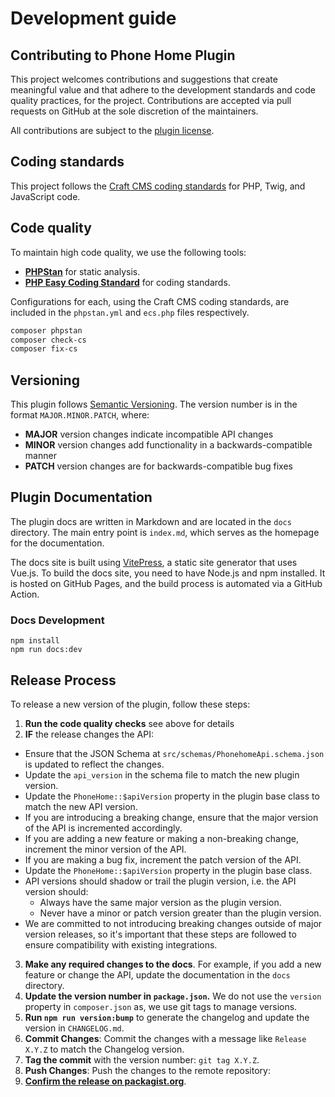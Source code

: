 # Development guide

## Contributing to Phone Home Plugin

This project welcomes contributions and suggestions that create meaningful value and that adhere to the development standards and code quality practices, for the project. Contributions are accepted via pull requests on GitHub at the sole discretion of the maintainers.

All contributions are subject to the [plugin license](./LICENSE.md).

## Coding standards

This project follows the [Craft CMS coding standards](https://craftcms.com/docs/5.x/extend/coding-guidelines.html) for PHP, Twig, and JavaScript code.

## Code quality

To maintain high code quality, we use the following tools:
- **[PHPStan](https://phpstan.org/)** for static analysis.
- **[PHP Easy Coding Standard](https://github.com/easy-coding-standard/easy-coding-standard)** for coding standards.

Configurations for each, using the Craft CMS coding standards, are included in the `phpstan.yml` and `ecs.php` files respectively.

```bash
composer phpstan
composer check-cs
composer fix-cs
```

## Versioning

This plugin follows [Semantic Versioning](https://semver.org/). The version number is in the format `MAJOR.MINOR.PATCH`, where:

- **MAJOR** version changes indicate incompatible API changes
- **MINOR** version changes add functionality in a backwards-compatible manner
- **PATCH** version changes are for backwards-compatible bug fixes

## Plugin Documentation

The plugin docs are written in Markdown and are located in the `docs` directory. The main entry point is `index.md`, which serves as the homepage for the documentation.

The docs site is built using [VitePress](https://vitepress.dev/), a static site generator that uses Vue.js. To build the docs site, you need to have Node.js and npm installed. It is hosted on GitHub Pages, and the build process is automated via a GitHub Action.

### Docs Development

```shell
npm install
npm run docs:dev
```


## Release Process

To release a new version of the plugin, follow these steps:

1. **Run the code quality checks** see above for details
2. **IF** the release changes the API:
  - Ensure that the JSON Schema at `src/schemas/PhonehomeApi.schema.json` is updated to reflect the changes.
   - Update the `api_version` in the schema file to match the new plugin version.
   - Update the `PhoneHome::$apiVersion` property in the plugin base class to match the new API version.
   - If you are introducing a breaking change, ensure that the major version of the API is incremented accordingly.
   - If you are adding a new feature or making a non-breaking change, increment the minor version of the API.
   - If you are making a bug fix, increment the patch version of the API.
  - Update the `PhoneHome::$apiVersion` property in the plugin base class.
  - API versions should shadow or trail the plugin version, i.e. the API version should:
    - Always have the same major version as the plugin version.
    - Never have a minor or patch version greater than the plugin version.
  - We are committed to not introducing breaking changes outside of major version releases, so it's important that these steps are followed to ensure compatibility with existing integrations.
3. **Make any required changes to the docs**. For example, if you add a new feature or change the API, update the documentation in the `docs` directory.
4. **Update the version number in `package.json`.** We do not use the `version` property in `composer.json` as, we use git tags to manage versions.
5. **Run `npm run version:bump`** to generate the changelog and update the version in `CHANGELOG.md`.
6. **Commit Changes**: Commit the changes with a message like `Release X.Y.Z` to match the Changelog version.
6. **Tag the commit** with the version number: `git tag X.Y.Z`.
7. **Push Changes**: Push the changes to the remote repository:
8. **[Confirm the release on packagist.org](https://packagist.org/packages/zaengle/craft-phonehome)**.


